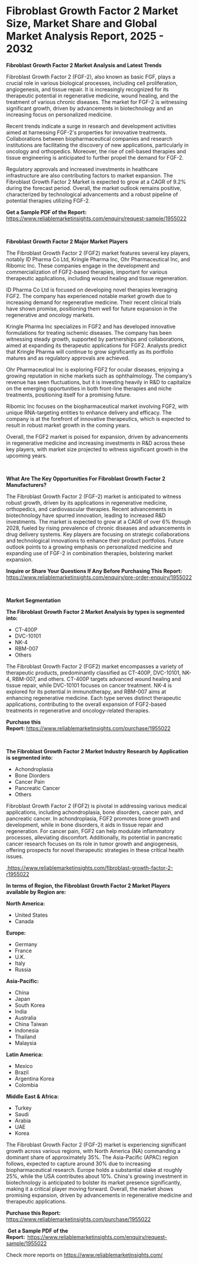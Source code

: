 <p><h1>Fibroblast Growth Factor 2 Market Size, Market Share and Global Market Analysis Report, 2025 - 2032</h1></p><p><strong>Fibroblast Growth Factor 2 Market Analysis and Latest Trends</strong></p>
<p><p>Fibroblast Growth Factor 2 (FGF-2), also known as basic FGF, plays a crucial role in various biological processes, including cell proliferation, angiogenesis, and tissue repair. It is increasingly recognized for its therapeutic potential in regenerative medicine, wound healing, and the treatment of various chronic diseases. The market for FGF-2 is witnessing significant growth, driven by advancements in biotechnology and an increasing focus on personalized medicine.</p><p>Recent trends indicate a surge in research and development activities aimed at harnessing FGF-2's properties for innovative treatments. Collaborations between biopharmaceutical companies and research institutions are facilitating the discovery of new applications, particularly in oncology and orthopedics. Moreover, the rise of cell-based therapies and tissue engineering is anticipated to further propel the demand for FGF-2.</p><p>Regulatory approvals and increased investments in healthcare infrastructure are also contributing factors to market expansion. The Fibroblast Growth Factor 2 Market is expected to grow at a CAGR of 9.2% during the forecast period. Overall, the market outlook remains positive, characterized by technological advancements and a robust pipeline of potential therapies utilizing FGF-2.</p></p>
<p><strong>Get a Sample PDF of the Report:&nbsp;</strong> <a href="https://www.reliablemarketinsights.com/enquiry/request-sample/1955022?utm_campaign=3078&utm_medium=2&utm_source=Github&utm_content=ia&utm_term=08032025&utm_id=fibroblast-growth-factor-2">https://www.reliablemarketinsights.com/enquiry/request-sample/1955022</a></p>
<p>&nbsp;</p>
<p><strong>Fibroblast Growth Factor 2 Major Market Players</strong></p>
<p><p>The Fibroblast Growth Factor 2 (FGF2) market features several key players, notably ID Pharma Co Ltd, Kringle Pharma Inc, Ohr Pharmaceutical Inc, and Ribomic Inc. These companies engage in the development and commercialization of FGF2-based therapies, important for various therapeutic applications, including wound healing and tissue regeneration.</p><p>ID Pharma Co Ltd is focused on developing novel therapies leveraging FGF2. The company has experienced notable market growth due to increasing demand for regenerative medicine. Their recent clinical trials have shown promise, positioning them well for future expansion in the regenerative and oncology markets.</p><p>Kringle Pharma Inc specializes in FGF2 and has developed innovative formulations for treating ischemic diseases. The company has been witnessing steady growth, supported by partnerships and collaborations, aimed at expanding its therapeutic applications for FGF2. Analysts predict that Kringle Pharma will continue to grow significantly as its portfolio matures and as regulatory approvals are achieved.</p><p>Ohr Pharmaceutical Inc is exploring FGF2 for ocular diseases, enjoying a growing reputation in niche markets such as ophthalmology. The company’s revenue has seen fluctuations, but it is investing heavily in R&D to capitalize on the emerging opportunities in both front-line therapies and niche treatments, positioning itself for a promising future.</p><p>Ribomic Inc focuses on the biopharmaceutical market involving FGF2, with unique RNA-targeting entities to enhance delivery and efficacy. The company is at the forefront of innovative therapeutics, which is expected to result in robust market growth in the coming years.</p><p>Overall, the FGF2 market is poised for expansion, driven by advancements in regenerative medicine and increasing investments in R&D across these key players, with market size projected to witness significant growth in the upcoming years.</p></p>
<p>&nbsp;</p>
<p><strong>What Are The Key Opportunities For Fibroblast Growth Factor 2 Manufacturers?</strong></p>
<p><p>The Fibroblast Growth Factor 2 (FGF-2) market is anticipated to witness robust growth, driven by its applications in regenerative medicine, orthopedics, and cardiovascular therapies. Recent advancements in biotechnology have spurred innovation, leading to increased R&D investments. The market is expected to grow at a CAGR of over 6% through 2028, fueled by rising prevalence of chronic diseases and advancements in drug delivery systems. Key players are focusing on strategic collaborations and technological innovations to enhance their product portfolios. Future outlook points to a growing emphasis on personalized medicine and expanding use of FGF-2 in combination therapies, bolstering market expansion.</p></p>
<p><strong>Inquire or Share Your Questions If Any Before Purchasing This Report:</strong> <a href="https://www.reliablemarketinsights.com/enquiry/pre-order-enquiry/1955022?utm_campaign=3078&utm_medium=2&utm_source=Github&utm_content=ia&utm_term=08032025&utm_id=fibroblast-growth-factor-2">https://www.reliablemarketinsights.com/enquiry/pre-order-enquiry/1955022</a></p>
<p>&nbsp;</p>
<p><strong>Market Segmentation</strong></p>
<p><strong>The Fibroblast Growth Factor 2 Market Analysis by types is segmented into:</strong></p>
<p><ul><li>CT-400P</li><li>DVC-10101</li><li>NK-4</li><li>RBM-007</li><li>Others</li></ul></p>
<p><p>The Fibroblast Growth Factor 2 (FGF2) market encompasses a variety of therapeutic products, predominantly classified as CT-400P, DVC-10101, NK-4, RBM-007, and others. CT-400P targets advanced wound healing and tissue repair, while DVC-10101 focuses on cancer treatment. NK-4 is explored for its potential in immunotherapy, and RBM-007 aims at enhancing regenerative medicine. Each type serves distinct therapeutic applications, contributing to the overall expansion of FGF2-based treatments in regenerative and oncology-related therapies.</p></p>
<p><strong>Purchase this Report:&nbsp;</strong><a href="https://www.reliablemarketinsights.com/purchase/1955022?utm_campaign=3078&utm_medium=2&utm_source=Github&utm_content=ia&utm_term=08032025&utm_id=fibroblast-growth-factor-2">https://www.reliablemarketinsights.com/purchase/1955022</a></p>
<p>&nbsp;</p>
<p><strong>The Fibroblast Growth Factor 2 Market Industry Research by Application is segmented into:</strong></p>
<p><ul><li>Achondroplasia</li><li>Bone Diorders</li><li>Cancer Pain</li><li>Pancreatic Cancer</li><li>Others</li></ul></p>
<p><p>Fibroblast Growth Factor 2 (FGF2) is pivotal in addressing various medical applications, including achondroplasia, bone disorders, cancer pain, and pancreatic cancer. In achondroplasia, FGF2 promotes bone growth and development, while in bone disorders, it aids in tissue repair and regeneration. For cancer pain, FGF2 can help modulate inflammatory processes, alleviating discomfort. Additionally, its potential in pancreatic cancer research focuses on its role in tumor growth and angiogenesis, offering prospects for novel therapeutic strategies in these critical health issues.</p></p>
<p><a href="https://www.reliablemarketinsights.com/fibroblast-growth-factor-2-r1955022?utm_campaign=3078&utm_medium=2&utm_source=Github&utm_content=ia&utm_term=08032025&utm_id=fibroblast-growth-factor-2">&nbsp;https://www.reliablemarketinsights.com/fibroblast-growth-factor-2-r1955022</a></p>
<p><strong>In terms of Region, the Fibroblast Growth Factor 2 Market Players available by Region are:</strong></p>
<p>
    <p> <strong> North America: </strong>
        <ul>
            <li>United States</li>
            <li>Canada</li>
        </ul>
        </p> 
    <p> <strong> Europe: </strong>
        <ul>
            <li>Germany</li>
            <li>France</li>
            <li>U.K.</li>
            <li>Italy</li>
            <li>Russia</li>
        </ul>
        </p> 
    <p> <strong> Asia-Pacific: </strong>
        <ul>
            <li>China</li>
            <li>Japan</li>
            <li>South Korea</li>
            <li>India</li>
            <li>Australia</li>
            <li>China Taiwan</li>
            <li>Indonesia</li>
            <li>Thailand</li>
            <li>Malaysia</li>
        </ul>
        </p> 
    <p> <strong> Latin America: </strong>
        <ul>
            <li>Mexico</li>
            <li>Brazil</li>
            <li>Argentina Korea</li>
            <li>Colombia</li>
        </ul>
        </p> 
    <p> <strong> Middle East & Africa: </strong>
        <ul>
            <li>Turkey</li>
            <li>Saudi</li>
            <li>Arabia</li>
            <li>UAE</li>
            <li>Korea</li>
        </ul>
    </p>
    </p>
<p><p>The Fibroblast Growth Factor 2 (FGF-2) market is experiencing significant growth across various regions, with North America (NA) commanding a dominant share of approximately 35%. The Asia-Pacific (APAC) region follows, expected to capture around 30% due to increasing biopharmaceutical research. Europe holds a substantial stake at roughly 25%, while the USA contributes about 10%. China's growing investment in biotechnology is anticipated to bolster its market presence significantly, making it a critical player moving forward. Overall, the market shows promising expansion, driven by advancements in regenerative medicine and therapeutic applications.</p></p>
<p><strong>Purchase this Report: </strong><a href="https://www.reliablemarketinsights.com/purchase/1955022?utm_campaign=3078&utm_medium=2&utm_source=Github&utm_content=ia&utm_term=08032025&utm_id=fibroblast-growth-factor-2">https://www.reliablemarketinsights.com/purchase/1955022</a></p>
<p>&nbsp;<strong>Get a Sample PDF of the Report:&nbsp;&nbsp;</strong><a href="https://www.reliablemarketinsights.com/enquiry/request-sample/1955022?utm_campaign=3078&utm_medium=2&utm_source=Github&utm_content=ia&utm_term=08032025&utm_id=fibroblast-growth-factor-2">https://www.reliablemarketinsights.com/enquiry/request-sample/1955022</a></p>
<p><strong></strong></p>
<p>Check more reports on <a href="https://www.reliablemarketinsights.com/?utm_campaign=3078&utm_medium=2&utm_source=Github&utm_content=ia&utm_term=08032025&utm_id=fibroblast-growth-factor-2">https://www.reliablemarketinsights.com/</a></p>